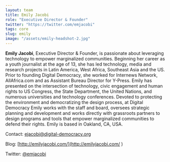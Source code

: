 ```yaml
---
layout: team
title: Emily Jacobi
role: "Executive Director & Founder"
twitter: "https://twitter.com/emjacobi"
tags: core
slug: emily
image: "/assets/emily-headshot-2.jpg"
---
```


**Emily Jacobi**, Executive Director & Founder, is passionate about leveraging technology to empower marginalized communities. Beginning her career as a youth journalist at the age of 13, she has led technology, media and research projects in Latin America, West Africa, Southeast Asia and the US. Prior to founding Digital Democracy, she worked for Internews Network, AllAfrica.com and as Assistant Bureau Director for Y-Press. Emily has presented on the intersection of technology, civic engagement and human rights to US Congress, the State Department, the United Nations, and numerous universities and technology conferences. Devoted to protecting the environment and democratizing the design process, at Digital Democracy Emily works with the staff and board, oversees strategic planning and development and works directly with grassroots partners to design programs and tools that empower marginalized communities to defend their rights. Emily is based in Oakland, CA, USA.

Contact: [ejacobi@digital-democracy.org](mailto:ejacobi@digital-democracy.org)

Blog: [http://emilyjacobi.com/](http://emilyjacobi.com/ )

Twitter: [@emjacobi](https://twitter.com/emjacobi)
